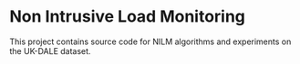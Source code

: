 # Non Intrusive Load Monitoring

This project contains source code for NILM algorithms and experiments on the UK-DALE dataset.


